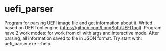 # uefi_parser
Program for parsing UEFI image file and get information about it. Writed based on UEFITool engine (https://github.com/LongSoft/UEFITool). Program have 2 work modes: for work from cli with args and interactive mode. After parsing, all information saved to file in JSON format. Try start with: uefi_parser.exe --help

